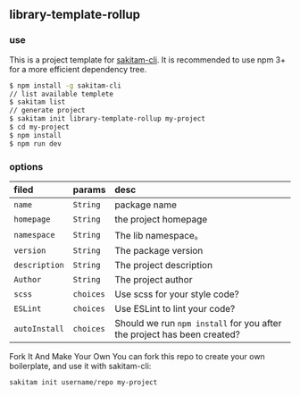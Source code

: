 ## library-template-rollup

### use

This is a project template for [sakitam-cli](https://github.com/sakitam-fdd/sakitam-cli).
 It is recommended to use npm 3+ for a more efficient dependency tree.

```bash
$ npm install -g sakitam-cli
// list available templete
$ sakitam list
// generate project
$ sakitam init library-template-rollup my-project
$ cd my-project
$ npm install
$ npm run dev
```

### options

| filed | params | desc |
| :--- | :--- | :---------- |
| `name` | `String` | package name |
| `homepage` | `String` | the project homepage |
| `namespace` | `String` | The lib namespace。 |
| `version` | `String` | The package version |
| `description` | `String` | The project description |
| `Author` | `String` | The project author |
| `scss` | `choices` | Use scss for your style code? |
| `ESLint` | `choices` | Use ESLint to lint your code? |
| `autoInstall` | `choices` | Should we run `npm install` for you after the project has been created?  |


Fork It And Make Your Own
You can fork this repo to create your own boilerplate, and use it with sakitam-cli:

```bash
sakitam init username/repo my-project
```
